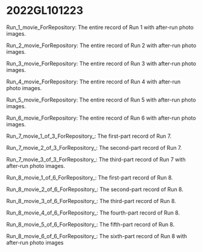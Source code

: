 # 2022GL101223

Run_1_movie_ForRepository: The entire record of Run 1 with after-run photo images. 

Run_2_movie_ForRepository: The entire record of Run 2 with after-run photo images. 

Run_3_movie_ForRepository: The entire record of Run 3 with after-run photo images. 

Run_4_movie_ForRepository: The entire record of Run 4 with after-run photo images. 

Run_5_movie_ForRepository: The entire record of Run 5 with after-run photo images. 

Run_6_movie_ForRepository: The entire record of Run 6 with after-run photo images. 

Run_7_movie_1_of_3_ForRepository_: The first-part record of Run 7. 

Run_7_movie_2_of_3_ForRepository_: The second-part record of Run 7. 

Run_7_movie_3_of_3_ForRepository_: The third-part record of Run 7 with after-run photo images. 

Run_8_movie_1_of_6_ForRepository_: The first-part record of Run 8. 

Run_8_movie_2_of_6_ForRepository_: The second-part record of Run 8. 

Run_8_movie_3_of_6_ForRepository_: The third-part record of Run 8. 

Run_8_movie_4_of_6_ForRepository_: The fourth-part record of Run 8. 

Run_8_movie_5_of_6_ForRepository_: The fifth-part record of Run 8. 

Run_8_movie_6_of_6_ForRepository_: The sixth-part record of Run 8 with after-run photo images
